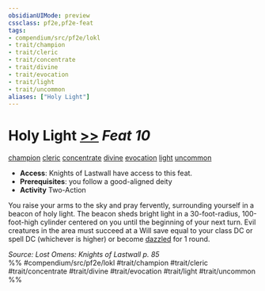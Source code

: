 ```yaml
---
obsidianUIMode: preview
cssclass: pf2e,pf2e-feat
tags:
- compendium/src/pf2e/lokl
- trait/champion
- trait/cleric
- trait/concentrate
- trait/divine
- trait/evocation
- trait/light
- trait/uncommon
aliases: ["Holy Light"]
---
```

# Holy Light  [>>](chapter-9-playing-the-game.md#Actions "Two-Action") *Feat 10*  
[champion](Reference/Rules/Traits/champion.md "Champion Class Trait")  [cleric](Reference/Rules/Traits/cleric.md "Cleric Class Trait")  [concentrate](concentrate.md "Concentrate Action & Ability Trait")  [divine](divine.md "Divine Tradition Trait")  [evocation](evocation.md "Evocation School Trait")  [light](Reference/Rules/Traits/light.md "Light Effect Trait")  [uncommon](uncommon.md "Uncommon Rarity Trait")  

- **Access**: Knights of Lastwall have access to this feat.
- **Prerequisites**: you follow a good-aligned deity
- **Activity** Two-Action

You raise your arms to the sky and pray fervently, surrounding yourself in a beacon of holy light. The beacon sheds bright light in a 30-foot-radius, 100-foot-high cylinder centered on you until the beginning of your next turn. Evil creatures in the area must succeed at a Will save equal to your class DC or spell DC (whichever is higher) or become [dazzled](conditions.md#Dazzled) for 1 round.

*Source: Lost Omens: Knights of Lastwall p. 85*  
%% #compendium/src/pf2e/lokl #trait/champion #trait/cleric #trait/concentrate #trait/divine #trait/evocation #trait/light #trait/uncommon %%
